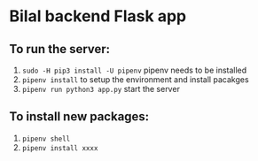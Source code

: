 # Bilal backend Flask app #

## To run the server: ##

1. `sudo -H pip3 install -U pipenv` pipenv needs to be installed
2. `pipenv install` to setup the environment and install pacakges
3. `pipenv run python3 app.py` start the server

## To install new packages: ##

1. `pipenv shell`
2. `pipenv install xxxx`
